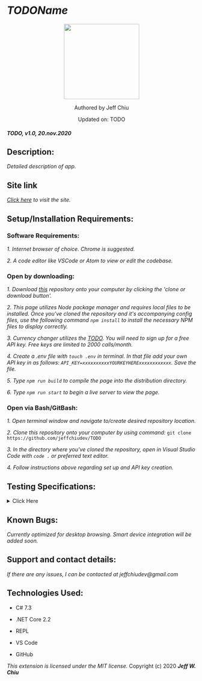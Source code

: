 # _TODOName_

<div align="center">
<img src="https://github.com/jeffchiudev.png" width="200px" height="auto" >
</div>
<p align="center">Authored by Jeff Chiu</p>
<p align="center">Updated on: TODO</p>

#### _TODO, v1.0, 20.nov.2020_

## Description:

_Detailed description of app._

## Site link

_[Click here](https://jeffchiudev.github.io/TODOexample-repo/) to visit the site._


## Setup/Installation Requirements:

### Software Requirements:

_1. Internet browser of choice. Chrome is suggested._

_2. A code editor like VSCode or Atom to view or edit the codebase._


### Open by downloading:

_1. Download [this](https://jeffchiudev.github.io/TODOexample-repo/) repository onto your computer by clicking the 'clone or download button'._

_2. This page utilizes Node package manager and requires local files to be installed. Once you've cloned the repository and it's accompanying config files, use the following command `npm install` to install the necessary NPM files to display correctly._

_3. Currency changer utilizes the [TODO](https://www.TODO.com/). You will need to sign up for a free API key.  Free keys are limited to 2000 calls/month._

_4. Create a .env file with `touch .env` in terminal. In that file add your own API key in as follows: `API_KEY=xxxxxxxxxxYOURKEYHERExxxxxxxxxxxx`. Save the file._

_5. Type `npm run build` to compile the page into the distribution directory._

_6. Type `npm run start` to begin a live server to view the page._

### Open via Bash/GitBash:

_1. Open terminal window and navigate to/create desired repository location._

_2. Clone this repository onto your computer by using command:_
`git clone https://github.com/jeffchiudev/TODO`

_3. In the directory where you've cloned the repository, open in Visual Studio Code with `code .` or preferred text editor._

_4. Follow instructions above regarding set up and API key creation._

## Testing Specifications:

<details><summary>Click Here</summary>
<p>

| Description | Input | Ouput |
| :---------- | :---- | :---- |
| TODOMethod |||
||||

</p>
</details>

## Known Bugs:

_Currently optimized for desktop browsing.  Smart device integration will be added soon._

## Support and contact details:

_If there are any issues, I can be contacted at jeffchiudev@gmail.com_


## Technologies Used:

- C# 7.3

- .NET Core 2.2

- REPL

- VS Code

- GitHub

_This extension is licensed under the MIT license._
Copyright (c) 2020 **_Jeff W. Chiu_** 